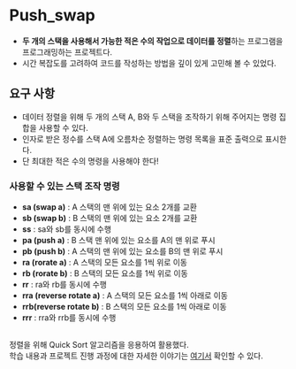 # Push_swap
- **두 개의 스택을 사용해서 가능한 적은 수의 작업으로 데이터를 정렬**하는 프로그램을 프로그래밍하는 프로젝트다.
- 시간 복잡도를 고려하여 코드를 작성하는 방법을 깊이 있게 고민해 볼 수 있었다.

## 요구 사항
- 데이터 정렬을 위해 두 개의 스택 A, B와 두 스택을 조작하기 위해 주어지는 명령 집합을 사용할 수 있다.
- 인자로 받은 정수를 스택 A에 오름차순 정렬하는 명령 목록을 표준 출력으로 표시한다.
- 단 최대한 적은 수의 명령을 사용해야 한다!
### 사용할 수 있는 스택 조작 명령
- **sa (swap a)** : A 스택의 맨 위에 있는 요소 2개를 교환
- **sb (swap b)** : B 스택의 맨 위에 있는 요소 2개를 교환
- **ss** : sa와 sb를 동시에 수행
- **pa (push a)** : B 스택 맨 위에 있는 요소를 A의 맨 위로 푸시
- **pb (push b)** : A 스택의 맨 위에 있는 요소를 B의 맨 위로 푸시
- **ra (rorate a)** : A 스택의 모든 요소를 1씩 위로 이동
- **rb (rorate b)** : B 스택의 모든 요소를 1씩 위로 이동
- **rr** : ra와 rb를 동시에 수행
- **rra (reverse rotate a)** : A 스택의 모든 요소를 1씩 아래로 이동
- **rrb(reverse rotate b)** : B 스택의 모든 요소를 1씩 아래로 이동
- **rrr** : rra와 rrb를 동시에 수행

##
정렬을 위해 Quick Sort 알고리즘을 응용하여 활용했다.   
학습 내용과 프로젝트 진행 과정에 대한 자세한 이야기는 [여기서](https://velog.io/@ronn/Pushswap-%EB%91%90-%EC%8A%A4%ED%83%9D%EC%9D%84-%EA%B0%80%EC%A7%80%EA%B3%A0-%EB%8D%B0%EC%9D%B4%ED%84%B0%EB%A5%BC-%EC%A0%95%EB%A0%AC%ED%95%98%EC%9E%90) 확인할 수 있다.
